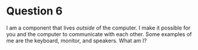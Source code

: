 # Question 6

I am a component that lives _outside_ of the computer. I make it possible for you and the computer to communicate with each other. Some examples of me are the keyboard, monitor, and speakers. What am I? 